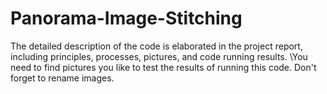 # Panorama-Image-Stitching
The detailed description of the code is elaborated in the project report, including principles, processes, pictures, and code running results.
\You need to find pictures you like to test the results of running this code. Don't forget to rename images.
